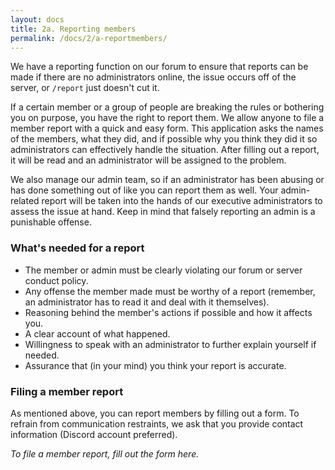 ```yaml
---
layout: docs
title: 2a. Reporting members
permalink: /docs/2/a-reportmembers/
---
```

We have a reporting function on our forum to ensure that reports can be made if there are no administrators online, the issue occurs off of the server, or `/report` just doesn't cut it. 

If a certain member or a group of people are breaking the rules or bothering you on purpose, you have the right to report them.
We allow anyone to file a member report with a quick and easy form.
This application asks the names of the members, what they did, and if possible why you think they did it so administrators can effectively handle the situation.
After filling out a report, it will be read and an administrator will be assigned to the problem.

We also manage our admin team, so if an administrator has been abusing or has done something out of like you can report them as well.
Your admin-related report will be taken into the hands of our executive administrators to assess the issue at hand.
Keep in mind that falsely reporting an admin is a punishable offense.

### What's needed for a report
* The member or admin must be clearly violating our forum or server conduct policy.
* Any offense the member made must be worthy of a report (remember, an administrator has to read it and deal with it themselves).
* Reasoning behind the member's actions if possible and how it affects you.
* A clear account of what happened.
* Willingness to speak with an administrator to further explain yourself if needed.
* Assurance that (in your mind) you think your report is accurate.

### Filing a member report
As mentioned above, you can report members by filling out a form.
To refrain from communication restraints, we ask that you provide contact information (Discord account preferred).

_To file a member report, fill out the form here._
